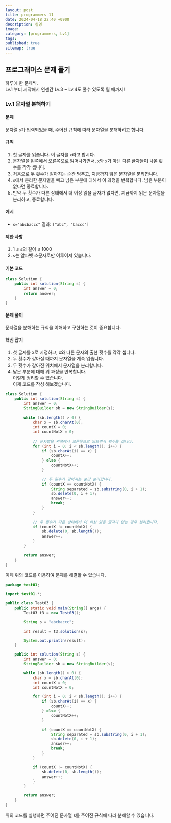```yaml
---
layout: post
title: programmers 11
date: 2024-04-18 22:40 +0900
description: 설명
image:
category: [programmers, Lv1]
tags:
published: true
sitemap: true
---
```

## 프로그래머스 문제 풀기

하루에 한 문제씩.   
Lv.1 부터 시작해서 언젠간 Lv.3 ~ Lv.4도 풀수 있도록 될 때까지!

### Lv.1 문자열 분해하기

#### 문제 
문자열 `s`가 입력되었을 때, 주어진 규칙에 따라 문자열을 분해하려고 합니다.

#### 규칙
1. 첫 글자를 읽습니다. 이 글자를 `x`라고 합시다.
2. 문자열을 왼쪽에서 오른쪽으로 읽어나가면서, `x`와 `x`가 아닌 다른 글자들이 나온 횟수를 각각 셉니다.
3. 처음으로 두 횟수가 같아지는 순간 멈추고, 지금까지 읽은 문자열을 분리합니다.
4. `s`에서 분리한 문자열을 빼고 남은 부분에 대해서 이 과정을 반복합니다. 남은 부분이 없다면 종료합니다.
5. 만약 두 횟수가 다른 상태에서 더 이상 읽을 글자가 없다면, 지금까지 읽은 문자열을 분리하고, 종료합니다.

#### 예시
- `s="abcbaccc"`
  결과: `["abc", "baccc"]`

#### 제한 사항

1. 1 ≤ `s`의 길이 ≤ 1000
2. `s`는 알파벳 소문자로만 이루어져 있습니다.

#### 기본 코드
```java
class Solution {
    public int solution(String s) {
        int answer = 0;
        return answer;
    }
}
````

#### 문제 풀이
문자열을 분해하는 규칙을 이해하고 구현하는 것이 중요합니다.   

#### 핵심 잡기
1. 첫 글자를 x로 지정하고, x와 다른 문자의 출현 횟수를 각각 셉니다.    
1. 두 횟수가 같아질 때까지 문자열을 계속 읽습니다.   
1. 두 횟수가 같아진 위치에서 문자열을 분리합니다.   
1. 남은 부분에 대해 위 과정을 반복합니다.    
이렇게 정리할 수 있습니다.   
이제 코드를 작성 해보겠습니다.   

````java
class Solution {
    public int solution(String s) {
        int answer = 0;
        StringBuilder sb = new StringBuilder(s);
        
        while (sb.length() > 0) {
            char x = sb.charAt(0);
            int countX = 0;
            int countNotX = 0;
            
            // 문자열을 왼쪽에서 오른쪽으로 읽으면서 횟수를 셉니다.
            for (int i = 0; i < sb.length(); i++) {
                if (sb.charAt(i) == x) {
                    countX++;
                } else {
                    countNotX++;
                }
                
                // 두 횟수가 같아지는 순간 분리합니다.
                if (countX == countNotX) {
                    String separated = sb.substring(0, i + 1);
                    sb.delete(0, i + 1);
                    answer++;
                    break;
                }
            }
            
            // 두 횟수가 다른 상태에서 더 이상 읽을 글자가 없는 경우 분리합니다.
            if (countX != countNotX) {
                sb.delete(0, sb.length());
                answer++;
            }
        }
        
        return answer;
    }
}
````
이제 위의 코드를 이용하여 문제를 해결할 수 있습니다.

````java
package test01;

import test01.*;

public class Test03 {
    public static void main(String[] args) {
        Test03 t3 = new Test03();

        String s = "abcbaccc";

        int result = t3.solution(s);

        System.out.println(result);
    }

    public int solution(String s) {
        int answer = 0;
        StringBuilder sb = new StringBuilder(s);

        while (sb.length() > 0) {
            char x = sb.charAt(0);
            int countX = 0;
            int countNotX = 0;

            for (int i = 0; i < sb.length(); i++) {
                if (sb.charAt(i) == x) {
                    countX++;
                } else {
                    countNotX++;
                }

                if (countX == countNotX) {
                    String separated = sb.substring(0, i + 1);
                    sb.delete(0, i + 1);
                    answer++;
                    break;
                }
            }

            if (countX != countNotX) {
                sb.delete(0, sb.length());
                answer++;
            }
        }

        return answer;
    }
}
````
위의 코드를 실행하면 주어진 문자열 s를 주어진 규칙에 따라 분해할 수 있습니다.
